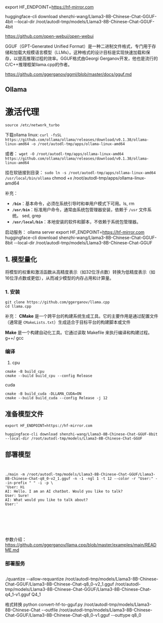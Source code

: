 
export HF_ENDPOINT=https://hf-mirror.com

huggingface-cli download shenzhi-wang/Llama3-8B-Chinese-Chat-GGUF-4bit --local-dir /root/autodl-tmp/models/Llama3-8B-Chinese-Chat-GGUF-4bit


https://github.com/open-webui/open-webui


GGUF（GPT-Generated Unified Format）是一种二进制文件格式，专门用于存储和加载大规模语言模型（LLMs）。这种格式的设计目标是实现快速加载和保存，以提高推理过程的效率。GGUF格式由Georgi Gerganov开发，他也是流行的C/C++推理框架llama.cpp的作者。

https://github.com/ggerganov/ggml/blob/master/docs/gguf.md


## Ollama

# 激活代理
`source /etc/network_turbo`



下载ollama linux:
`curl -fsSL https://github.com/ollama/ollama/releases/download/v0.1.38/ollama-linux-amd64 -o /root/autodl-tmp/apps/ollama-linux-amd64`

或者：
`wget -O /root/autodl-tmp/apps/ollama-linux-amd64 https://github.com/ollama/ollama/releases/download/v0.1.38/ollama-linux-amd64`


挂在软链接到目录：
`sudo ln -s /root/autodl-tmp/apps/ollama-linux-amd64 /usr/local/bin/ollama`
chmod +x /root/autodl-tmp/apps/ollama-linux-amd64

补充： 

- **`/bin`**：基本命令，必须在系统引导时和单用户模式下可用。ls, rm
- **`/usr/bin`**：标准用户命令，通常由系统包管理器安装，依赖于 `/usr` 文件系统。 sed, grep
- **`/usr/local/bin`**：本地安装的软件和脚本，不依赖于系统包管理器。


启动服务：
ollama server 
export HF_ENDPOINT=https://hf-mirror.com
huggingface-cli download shenzhi-wang/Llama3-8B-Chinese-Chat-GGUF-8bit --local-dir /root/autodl-tmp/models/Llama3-8B-Chinese-Chat-GGUF




## 1. 模型量化

将模型的权重和激活函数从高精度表示（如32位浮点数）转换为低精度表示（如16位浮点数或更低），从而减少模型的内存占用和计算量。


### 1. 安装
```
git clone https://github.com/ggerganov/llama.cpp
cd llama.cpp

```

补充：
**CMake** 是一个跨平台的构建系统生成工具。它的主要作用是通过配置文件（通常是 `CMakeLists.txt`）生成适合于目标平台的构建脚本或文件

**Make** 是一个构建自动化工具。它通过读取 Makefile 来执行编译和构建过程。g++/ gcc


### 编译
1. cpu
```
cmake -B build_cpu
cmake --build build_cpu --config Release
```

cuda
```
cmake -B build_cuda -DLLAMA_CUDA=ON
cmake --build build_cuda --config Release -j 12
```


##  准备模型文件

```
export HF_ENDPOINT=https://hf-mirror.com

huggingface-cli download shenzhi-wang/Llama3-8B-Chinese-Chat-GGUF-8bit --local-dir /root/autodl-tmp/models/Llama3-8B-Chinese-Chat-GGUF
```



## 部署模型


```shell


./main -m /root/autodl-tmp/models/Llama3-8B-Chinese-Chat-GGUF/Llama3-8B-Chinese-Chat-q8_0-v2_1.gguf -n -1 -ngl 1 -t 12 --color -r "User:" --in-prefix " " -i -p \
'User: Hi
AI: Hello. I am an AI chatbot. Would you like to talk?
User: Sure!
AI: What would you like to talk about?
User:'







```


参数介绍：
https://github.com/ggerganov/llama.cpp/blob/master/examples/main/README.md



### 部署服务

```

```


./quantize --allow-requantize /root/autodl-tmp/models/Llama3-8B-Chinese-Chat-GGUF/Llama3-8B-Chinese-Chat-q8_0-v2_1.gguf /root/autodl-tmp/models/Llama3-8B-Chinese-Chat-GGUF/Llama3-8B-Chinese-Chat-q4_1-v1.gguf Q4_1


格式转换
python convert-hf-to-gguf.py /root/autodl-tmp/models/Llama3-8B-Chinese-Chat --outfile /root/autodl-tmp/models/Llama3-8B-Chinese-Chat-GGUF/Llama3-8B-Chinese-Chat-q8_0-v1.gguf --outtype q8_0


